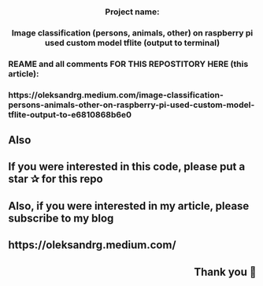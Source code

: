 <h3 align="center">Project name:</h3>
<h3 align="center">Image classification (persons, animals, other) on raspberry pi used custom model tflite (output to terminal)</h3>



<h3 align="left">  REAME and all comments FOR THIS REPOSTITORY HERE (this article): </h3>
<h3 align="left">  https://oleksandrg.medium.com/image-classification-persons-animals-other-on-raspberry-pi-used-custom-model-tflite-output-to-e6810868b6e0 </h3>

<h2 align="left">Also</h2>
<h2 align="left">If you were interested in this code, please put a star ✰ for this repo </h2>
<h2 align="left">Also, if you were interested in my article, please subscribe to my blog </h2>
<h2 align="left"> https://oleksandrg.medium.com/ </h2>

<h2 align="right">Thank you 🙂</h2>
